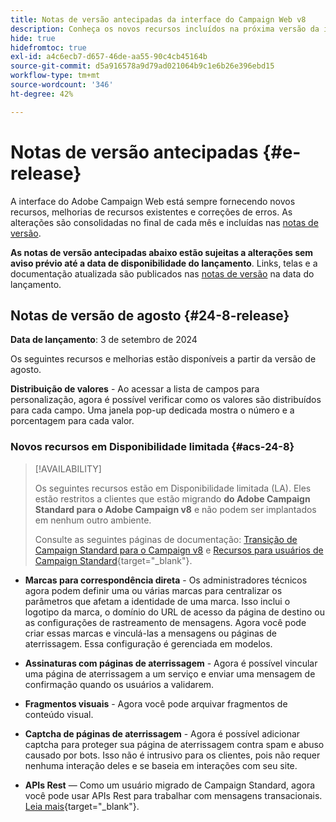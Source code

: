```yaml
---
title: Notas de versão antecipadas da interface do Campaign Web v8
description: Conheça os novos recursos incluídos na próxima versão da interface do Campaign Web
hide: true
hidefromtoc: true
exl-id: a4c6ecb7-d657-46de-aa55-90c4cb45164b
source-git-commit: d5a916578a9d79ad021064b9c1e6b26e396ebd15
workflow-type: tm+mt
source-wordcount: '346'
ht-degree: 42%

---
```


# Notas de versão antecipadas {#e-release}

A interface do Adobe Campaign Web está sempre fornecendo novos recursos, melhorias de recursos existentes e correções de erros. As alterações são consolidadas no final de cada mês e incluídas nas [notas de versão](release-notes.md).

**As notas de versão antecipadas abaixo estão sujeitas a alterações sem aviso prévio até a data de disponibilidade do lançamento**. Links, telas e a documentação atualizada são publicados nas [notas de versão](release-notes.md) na data do lançamento.

## Notas de versão de agosto {#24-8-release}

**Data de lançamento**: 3 de setembro de 2024

Os seguintes recursos e melhorias estão disponíveis a partir da versão de agosto.

**Distribuição de valores** - Ao acessar a lista de campos para personalização, agora é possível verificar como os valores são distribuídos para cada campo. Uma janela pop-up dedicada mostra o número e a porcentagem para cada valor.


### Novos recursos em Disponibilidade limitada {#acs-24-8}

>[!AVAILABILITY]
>
>Os seguintes recursos estão em Disponibilidade limitada (LA). Eles estão restritos a clientes que estão migrando **do Adobe Campaign Standard para o Adobe Campaign v8** e não podem ser implantados em nenhum outro ambiente.
>
>Consulte as seguintes páginas de documentação: [Transição de Campaign Standard para o Campaign v8](../rn/acs-migration.md) e [Recursos para usuários de Campaign Standard](https://experienceleague.adobe.com/docs/experience-cloud/campaign/campaign-standard-migration-home.html?lang=pt-BR){target="_blank"}.

* **Marcas para correspondência direta** - Os administradores técnicos agora podem definir uma ou várias marcas para centralizar os parâmetros que afetam a identidade de uma marca. Isso inclui o logotipo da marca, o domínio do URL de acesso da página de destino ou as configurações de rastreamento de mensagens. Agora você pode criar essas marcas e vinculá-las a mensagens ou páginas de aterrissagem. Essa configuração é gerenciada em modelos.

* **Assinaturas com páginas de aterrissagem** - Agora é possível vincular uma página de aterrissagem a um serviço e enviar uma mensagem de confirmação quando os usuários a validarem.

* **Fragmentos visuais** - Agora você pode arquivar fragmentos de conteúdo visual.

* **Captcha de páginas de aterrissagem** - Agora é possível adicionar captcha para proteger sua página de aterrissagem contra spam e abuso causado por bots. Isso não é intrusivo para os clientes, pois não requer nenhuma interação deles e se baseia em interações com seu site.

* **APIs Rest** — Como um usuário migrado de Campaign Standard, agora você pode usar APIs Rest para trabalhar com mensagens transacionais. [Leia mais](https://experienceleague.adobe.com/docs/experience-cloud/campaign/apis/get-started-apis.html?lang=pt-BR){target="_blank"}.


